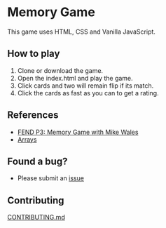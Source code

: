 # Memory Game 

This game uses HTML, CSS and Vanilla JavaScript.  

## How to play

1.  Clone or download the game.
2.  Open the index.html and play the game.
3.  Click cards and two will remain flip if its match.
4.  Click the cards as fast as you can to get a rating.

## References

* [FEND P3: Memory Game with Mike Wales](https://www.youtube.com/watch?v=_rUH-sEs68Y)
* [Arrays](https://stackoverflow.com/questions/tagged/arrays)

## Found a bug?

* Please submit an [issue](https://github.com/leahpjoyce/Memory-Game/issues)

## Contributing

[CONTRIBUTING.md](https://github.com/leahpjoyce/Memory-Game/blob/master/CONTRIBUTING.md)